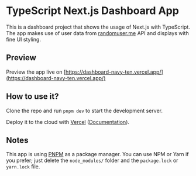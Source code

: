 # TypeScript Next.js Dashboard App

This is a dashboard project that shows the usage of Next.js with TypeScript.
The app makes use of user data from [randomuser.me](https://randomuser.me) API and displays with fine UI styling.

## Preview

Preview the app live on [https://dashboard-navy-ten.vercel.app/](https://dashboard-navy-ten.vercel.app/)

## How to use it?

Clone the repo and run `pnpm dev` to start the development server.

Deploy it to the cloud with [Vercel](https://vercel.com/new?utm_source=github&utm_medium=readme&utm_campaign=next-example) ([Documentation](https://nextjs.org/docs/deployment)).

## Notes

This app is using [PNPM](https://pnpm.io/) as a package manager.
You can use NPM or Yarn if you prefer; just delete the `node_modules/` folder and the `package.lock` or `yarn.lock` file.

